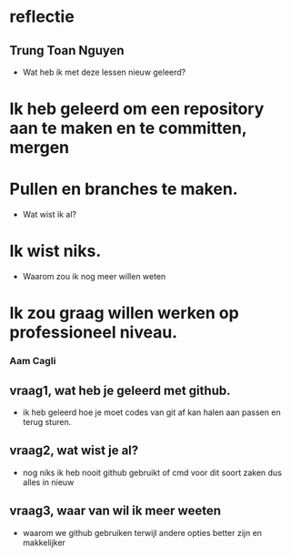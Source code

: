 # reflectie

## Trung Toan Nguyen

* Wat heb ik met deze lessen nieuw geleerd?
# Ik heb geleerd om een repository aan te maken en te committen, mergen
# Pullen en branches te maken.

* Wat wist ik al?
# Ik wist niks.

* Waarom zou ik nog meer willen weten
# Ik zou graag willen werken op professioneel niveau.

### Aam Cagli

## vraag1, wat heb je geleerd met github.
* ik heb geleerd hoe je moet codes van git af kan halen aan passen en terug sturen.

## vraag2, wat wist je al? 
* nog niks ik heb nooit github gebruikt of cmd voor dit soort zaken dus alles in nieuw

## vraag3, waar van wil ik meer weeten
* waarom we github gebruiken terwijl andere opties better zijn en makkelijker